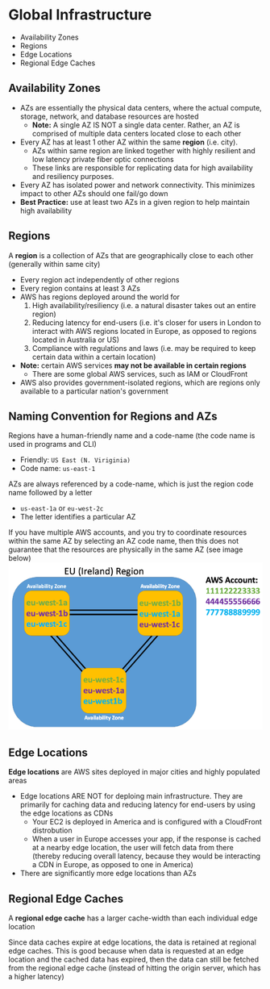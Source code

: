 # Global Infrastructure

- Availability Zones
- Regions
- Edge Locations
- Regional Edge Caches

## Availability Zones

- AZs are essentially the physical data centers, where the actual compute, storage, network, and database resources are hosted
	- **Note:** A single AZ IS NOT a single data center. Rather, an AZ is comprised of multiple data centers located close to each other
- Every AZ has at least 1 other AZ within the same **region** (i.e. city).
	- AZs within same region are linked together with highly resilient and low latency private fiber optic connections
	- These links are responsible for replicating data for high availability and resiliency purposes.
- Every AZ has isolated power and network connectivity. This minimizes impact to other AZs should one fail/go down
- **Best Practice:** use at least two AZs in a given region to help maintain high availability

## Regions

A **region** is a collection of AZs that are geographically close to each other (generally within same city)

- Every region act independently of other regions
- Every region contains at least 3 AZs
- AWS has regions deployed around the world for
	1. High availability/resiliency (i.e. a natural disaster takes out an entire region)
	2. Reducing latency for end-users (i.e. it's closer for users in London to interact with AWS regions located in Europe, as opposed to regions located in Australia or US)
	3. Compliance with regulations and laws (i.e. may be required to keep certain data within a certain location)
- **Note:** certain AWS services **may not be available in certain regions**
	- There are some global AWS services, such as IAM or CloudFront
- AWS also provides government-isolated regions, which are regions only available to a particular nation's government

## Naming Convention for Regions and AZs

Regions have a human-friendly name and a code-name (the code name is used in programs and CLI)
- Friendly: `US East (N. Viriginia)`
- Code name: `us-east-1`

AZs are always referenced by a code-name, which is just the region code name followed by a letter
- `us-east-1a` or `eu-west-2c`
- The letter identifies a particular AZ

If you have multiple AWS accounts, and you try to coordinate resources within the same AZ by selecting an AZ code name, then this does not guarantee that the resources are physically in the same AZ (see image below)
![**AWS accounts with multiple AZs**](./assets/AWS-accounts-multiple-AZs.png)

## Edge Locations

**Edge locations** are AWS sites deployed in major cities and highly populated areas

- Edge locations ARE NOT for deploing main infrastructure. They are primarily for caching data and reducing latency for end-users by using the edge locations as CDNs
	- Your EC2 is deployed in America and is configured with a CloudFront distrobution
	- When a user in Europe accesses your app, if the response is cached at a nearby edge location, the user will fetch data from there (thereby reducing overall latency, because they would be interacting a CDN in Europe, as opposed to one in America)
- There are significantly more edge locations than AZs

## Regional Edge Caches

A **regional edge cache** has a larger cache-width than each individual edge location

Since data caches expire at edge locations, the data is retained at regional edge caches. This is good because when data is requested at an edge location and the cached data has expired, then the data can still be fetched from the regional edge cache  (instead of hitting the origin server, which has a higher latency)
